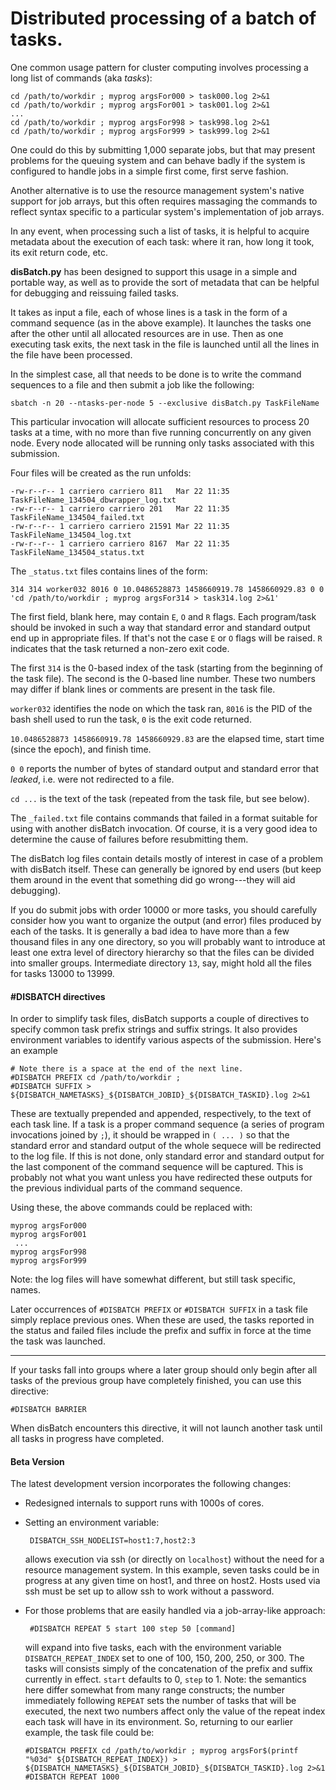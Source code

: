 Distributed processing of a batch of tasks.
===========================================

One common usage pattern for cluster computing involves processing a
long list of commands (aka *tasks*):

    cd /path/to/workdir ; myprog argsFor000 > task000.log 2>&1
    cd /path/to/workdir ; myprog argsFor001 > task001.log 2>&1
    ... 
    cd /path/to/workdir ; myprog argsFor998 > task998.log 2>&1
    cd /path/to/workdir ; myprog argsFor999 > task999.log 2>&1

One could do this by submitting 1,000 separate jobs, but that may
present problems for the queuing system and can behave badly if the
system is configured to handle jobs in a simple first come, first serve
fashion.

Another alternative is to use the resource management system's native
support for job arrays, but this often requires massaging the commands
to reflect syntax specific to a particular system's implementation of
job arrays.

In any event, when processing such a list of tasks, it is helpful to
acquire metadata about the execution of each task: where it ran, how
long it took, its exit return code, etc.

**disBatch.py** has been designed to support this usage in a simple and
portable way, as well as to provide the sort of metadata that can be
helpful for debugging and reissuing failed tasks.

It takes as input a file, each of whose lines is a task in the form of a
command sequence (as in the above example). It launches the tasks one
after the other until all allocated resources are in use. Then as one
executing task exits, the next task in the file is launched until all
the lines in the file have been processed.

In the simplest case, all that needs to be done is to write the command
sequences to a file and then submit a job like the following:

    sbatch -n 20 --ntasks-per-node 5 --exclusive disBatch.py TaskFileName

This particular invocation will allocate sufficient resources to process
20 tasks at a time, with no more than five running concurrently on any
given node. Every node allocated will be running only tasks associated
with this submission.

Four files will be created as the run unfolds:

    -rw-r--r-- 1 carriero carriero 811   Mar 22 11:35 TaskFileName_134504_dbwrapper_log.txt
    -rw-r--r-- 1 carriero carriero 201   Mar 22 11:35 TaskFileName_134504_failed.txt
    -rw-r--r-- 1 carriero carriero 21591 Mar 22 11:35 TaskFileName_134504_log.txt
    -rw-r--r-- 1 carriero carriero 8167  Mar 22 11:35 TaskFileName_134504_status.txt

The `_status.txt` files contains lines of the form:

    314 314 worker032 8016 0 10.0486528873 1458660919.78 1458660929.83 0 0 'cd /path/to/workdir ; myprog argsFor314 > task314.log 2>&1'

The first field, blank here, may contain `E`, `O` and `R` flags.
Each program/task should be invoked in such a way that standard error
and standard output end up in appropriate files. If that's not the case
`E` or `O` flags will be raised. `R` indicates that the task
returned a non-zero exit code.

The first `314` is the 0-based index of the task (starting from the
beginning of the task file). The second is the 0-based line number.
These two numbers may differ if blank lines or comments are present in
the task file.

`worker032` identifies the node on which the task ran, `8016` is the
PID of the bash shell used to run the task, `0` is the exit code
returned.

`10.0486528873 1458660919.78 1458660929.83` are the elapsed time,
start time (since the epoch), and finish time.

`0 0` reports the number of bytes of standard output and standard
error that *leaked*, i.e. were not redirected to a file.

`cd ...` is the text of the task (repeated from the task file, but
see below).

The `_failed.txt` file contains commands that failed in a format
suitable for using with another disBatch invocation. Of course, it is a
very good idea to determine the cause of failures before resubmitting
them.

The disBatch log files contain details mostly of interest in case of a
problem with disBatch itself. These can generally be ignored by end
users (but keep them around in the event that something did go
wrong---they will aid debugging).

If you do submit jobs with order 10000 or more tasks, you should
carefully consider how you want to organize the output (and error) files
produced by each of the tasks. It is generally a bad idea to have more
than a few thousand files in any one directory, so you will probably
want to introduce at least one extra level of directory hierarchy so
that the files can be divided into smaller groups. Intermediate
directory `13`, say, might hold all the files for tasks 13000 to
13999.

#### \#DISBATCH directives

In order to simplify task files, disBatch supports a couple of
directives to specify common task prefix strings and suffix strings. It
also provides environment variables to identify various aspects of the
submission. Here's an example

    # Note there is a space at the end of the next line.
    #DISBATCH PREFIX cd /path/to/workdir ; 
    #DISBATCH SUFFIX > ${DISBATCH_NAMETASKS}_${DISBATCH_JOBID}_${DISBATCH_TASKID}.log 2>&1

These are textually prepended and appended, respectively, to the text of
each task line. If a task is a proper command sequence (a series of
program invocations joined by `;`), it should be wrapped in `( ...
)` so that the standard error and standard output of the whole sequece
will be redirected to the log file. If this is not done, only standard
error and standard output for the last component of the command sequence
will be captured. This is probably not what you want unless you have
redirected these outputs for the previous individual parts of the
command sequence.

Using these, the above commands could be replaced with:

    myprog argsFor000
    myprog argsFor001 
     ... 
    myprog argsFor998
    myprog argsFor999 

Note: the log files will have somewhat different, but still task
specific, names.

Later occurrences of `#DISBATCH PREFIX` or `#DISBATCH SUFFIX` in a task
file simply replace previous ones. When these are used, the tasks
reported in the status and failed files include the prefix and suffix in
force at the time the task was launched.

------------------------------------------------------------------------

If your tasks fall into groups where a later group should only begin
after all tasks of the previous group have completely finished, you can
use this directive:

    #DISBATCH BARRIER

When disBatch encounters this directive, it will not launch another task
until all tasks in progress have completed.

#### Beta Version

The latest development version incorporates the following changes:

-   Redesigned internals to support runs with 1000s of cores.

-   Setting an environment variable:

         DISBATCH_SSH_NODELIST=host1:7,host2:3 

    allows execution via ssh (or directly on `localhost`) without the
    need for a resource management system. In this example, seven tasks
    could be in progress at any given time on host1, and three on host2.
    Hosts used via ssh must be set up to allow ssh to work without a
    password.

-   For those problems that are easily handled via a job-array-like
    approach:
     
         #DISBATCH REPEAT 5 start 100 step 50 [command]

    will expand into five tasks, each with the environment variable
    `DISBATCH_REPEAT_INDEX` set to one of 100, 150, 200, 250, or 300.
    The tasks will consists simply of the concatenation of the prefix
    and suffix currently in effect. `start` defaults to 0, `step`
    to 1. Note: the semantics here differ somewhat from many range
    constructs; the number immediately following `REPEAT` sets the
    number of tasks that will be executed, the next two numbers affect
    only the value of the repeat index each task will have in its
    environment. So, returning to our earlier example, the task file
    could be:

        #DISBATCH PREFIX cd /path/to/workdir ; myprog argsFor$(printf "%03d" ${DISBATCH_REPEAT_INDEX}) > ${DISBATCH_NAMETASKS}_${DISBATCH_JOBID}_${DISBATCH_TASKID}.log 2>&1
        #DISBATCH REPEAT 1000
